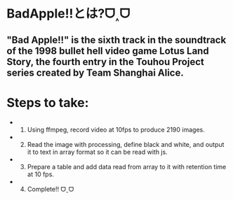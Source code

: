 # BadApple!!とは?ᗜ˰ᗜ
## "Bad Apple!!" is the sixth track in the soundtrack of the 1998 bullet hell video game Lotus Land Story, the fourth entry in the Touhou Project series created by Team Shanghai Alice.
# Steps to take:
- 1. Using ffmpeg, record video at 10fps to produce 2190 images.
- 2. Read the image with processing, define black and white, and output it to text in array format so it can be read with js.
- 3. Prepare a table and add data read from array to it with retention time at 10 fps.
- 4. Complete!! ᗜˬᗜ
